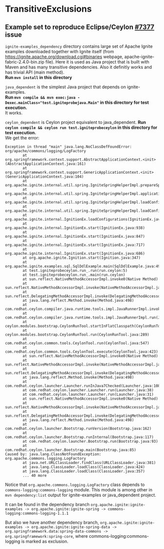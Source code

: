 # TransitiveExclusions

## Example set to reproduce Eclipse/Ceylon [#7377](https://github.com/eclipse/ceylon/issues/7377) issue

`ignite-examples_dependency` directory contains large set of Apache Ignite examples
downloaded together with Ignite itself (from https://ignite.apache.org/download.cgi#binaries webpage,
apache-ignite-fabric-2.4.0-bin.zip file). Here it is used as Java project that is built with Maven
and has many transitive dependencies. Also it definitly works and has trivial API (main method).  
**Run `mvn install` in this directory**

`java_dependent` is the simplest Java project that depends on ignite-examples.  
**Run `mvn compile && mvn exec:java -Dexec.mainClass="test.igniteprobejava.Main"` in this directory for test execution.**  
It works.

`ceylon_dependent` is Ceylon project equivalent to java_dependent.
**Run `ceylon compile && ceylon run test.igniteprobeceylon` in this directory for test execution.**  
We get the error:
```
Exception in thread "main" java.lang.NoClassDefFoundError: org/apache/commons/logging/LogFactory
        at org.springframework.context.support.AbstractApplicationContext.<init>(AbstractApplicationContext.java:161)
        at org.springframework.context.support.GenericApplicationContext.<init>(GenericApplicationContext.java:104)
        at org.apache.ignite.internal.util.spring.IgniteSpringHelperImpl.prepareSpringContext(IgniteSpringHelperImpl.java:439)
        at org.apache.ignite.internal.util.spring.IgniteSpringHelperImpl.applicationContext(IgniteSpringHelperImpl.java:377)
        at org.apache.ignite.internal.util.spring.IgniteSpringHelperImpl.loadConfigurations(IgniteSpringHelperImpl.java:104)
        at org.apache.ignite.internal.util.spring.IgniteSpringHelperImpl.loadConfigurations(IgniteSpringHelperImpl.java:98)
        at org.apache.ignite.internal.IgnitionEx.loadConfigurations(IgnitionEx.java:737)
        at org.apache.ignite.internal.IgnitionEx.start(IgnitionEx.java:938)
        at org.apache.ignite.internal.IgnitionEx.start(IgnitionEx.java:847)
        at org.apache.ignite.internal.IgnitionEx.start(IgnitionEx.java:717)
        at org.apache.ignite.internal.IgnitionEx.start(IgnitionEx.java:686)
        at org.apache.ignite.Ignition.start(Ignition.java:347)
        at org.apache.ignite.examples.sql.SqlDdlExample.main(SqlDdlExample.java:49)
        at test.igniteprobeceylon.run_.run(run.ceylon:5)
        at test.igniteprobeceylon.run_.main(run.ceylon)
        at sun.reflect.NativeMethodAccessorImpl.invoke0(Native Method)
        at sun.reflect.NativeMethodAccessorImpl.invoke(NativeMethodAccessorImpl.java:62)
        at sun.reflect.DelegatingMethodAccessorImpl.invoke(DelegatingMethodAccessorImpl.java:43)
        at java.lang.reflect.Method.invoke(Method.java:498)
        at com.redhat.ceylon.compiler.java.runtime.tools.impl.JavaRunnerImpl.invokeMain(JavaRunnerImpl.java:93)
        at com.redhat.ceylon.compiler.java.runtime.tools.impl.JavaRunnerImpl.run(JavaRunnerImpl.java:61)
        at ceylon.modules.bootstrap.CeylonRunTool.startInFlatClasspath(CeylonRunTool.java:424)
        at ceylon.modules.bootstrap.CeylonRunTool.run(CeylonRunTool.java:289)
        at com.redhat.ceylon.common.tools.CeylonTool.run(CeylonTool.java:547)
        at com.redhat.ceylon.common.tools.CeylonTool.execute(CeylonTool.java:423)
        at sun.reflect.NativeMethodAccessorImpl.invoke0(Native Method)
        at sun.reflect.NativeMethodAccessorImpl.invoke(NativeMethodAccessorImpl.java:62)
        at sun.reflect.DelegatingMethodAccessorImpl.invoke(DelegatingMethodAccessorImpl.java:43)
        at java.lang.reflect.Method.invoke(Method.java:498)
        at com.redhat.ceylon.launcher.Launcher.runInJava7Checked(Launcher.java:108)
        at com.redhat.ceylon.launcher.Launcher.run(Launcher.java:38)
        at com.redhat.ceylon.launcher.Launcher.run(Launcher.java:31)
        at sun.reflect.NativeMethodAccessorImpl.invoke0(Native Method)
        at sun.reflect.NativeMethodAccessorImpl.invoke(NativeMethodAccessorImpl.java:62)
        at sun.reflect.DelegatingMethodAccessorImpl.invoke(DelegatingMethodAccessorImpl.java:43)
        at java.lang.reflect.Method.invoke(Method.java:498)
        at com.redhat.ceylon.launcher.Bootstrap.runVersion(Bootstrap.java:162)
        at com.redhat.ceylon.launcher.Bootstrap.runInternal(Bootstrap.java:117)
        at com.redhat.ceylon.launcher.Bootstrap.run(Bootstrap.java:93)
        at com.redhat.ceylon.launcher.Bootstrap.main(Bootstrap.java:85)
Caused by: java.lang.ClassNotFoundException: org.apache.commons.logging.LogFactory
        at java.net.URLClassLoader.findClass(URLClassLoader.java:381)
        at java.lang.ClassLoader.loadClass(ClassLoader.java:424)
        at java.lang.ClassLoader.loadClass(ClassLoader.java:357)
        ... 40 more
```

Notice that `org.apache.commons.logging.LogFactory` class depends to `commons-logging:commons-logging` module.
This module is among other in `mvn dependency:list` output for ignite-examples or java_dependent project.

It can be found in the dependency branch `org.apache.ignite:ignite-examples -> org.apache.ignite:ignite-spring -> commons-logging:commons-logging-1.1.1`

But also we have another dependency branch, `org.apache.ignite:ignite-examples -> org.apache.ignite:ignite-spring-data -> org.springframework.data:spring-data-commons -> org.springframework:spring-core`,
where commons-logging:commons-logging is marked as exclusion.
